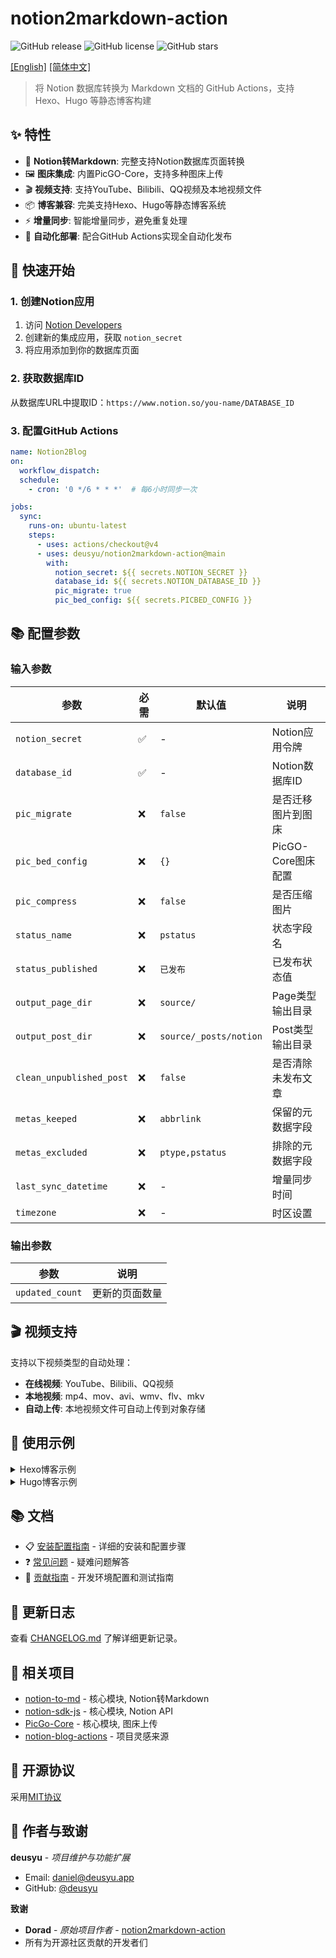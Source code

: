 # notion2markdown-action

![GitHub release](https://img.shields.io/github/v/release/deusyu/notion2markdown-action)
![GitHub license](https://img.shields.io/github/license/deusyu/notion2markdown-action)
![GitHub stars](https://img.shields.io/github/stars/deusyu/notion2markdown-action)

[[English]](./readme_en.md) [[简体中文]](./readme.md)

> 将 Notion 数据库转换为 Markdown 文档的 GitHub Actions，支持 Hexo、Hugo 等静态博客构建

## ✨ 特性

- 📝 **Notion转Markdown**: 完整支持Notion数据库页面转换
- 🖼️ **图床集成**: 内置PicGO-Core，支持多种图床上传
- 🎬 **视频支持**: 支持YouTube、Bilibili、QQ视频及本地视频文件
- 📦 **博客兼容**: 完美支持Hexo、Hugo等静态博客系统
- ⚡ **增量同步**: 智能增量同步，避免重复处理
- 🔄 **自动化部署**: 配合GitHub Actions实现全自动化发布

## 🚀 快速开始

### 1. 创建Notion应用
1. 访问 [Notion Developers](https://www.notion.so/my-integrations)
2. 创建新的集成应用，获取 `notion_secret`
3. 将应用添加到你的数据库页面

### 2. 获取数据库ID
从数据库URL中提取ID：`https://www.notion.so/you-name/DATABASE_ID`

### 3. 配置GitHub Actions
```yaml
name: Notion2Blog
on:
  workflow_dispatch:
  schedule:
    - cron: '0 */6 * * *'  # 每6小时同步一次

jobs:
  sync:
    runs-on: ubuntu-latest
    steps:
      - uses: actions/checkout@v4
      - uses: deusyu/notion2markdown-action@main
        with:
          notion_secret: ${{ secrets.NOTION_SECRET }}
          database_id: ${{ secrets.NOTION_DATABASE_ID }}
          pic_migrate: true
          pic_bed_config: ${{ secrets.PICBED_CONFIG }}
```

## 📚 配置参数

### 输入参数

| 参数 | 必需 | 默认值 | 说明 |
|------|------|--------|------|
| `notion_secret` | ✅ | - | Notion应用令牌 |
| `database_id` | ✅ | - | Notion数据库ID |
| `pic_migrate` | ❌ | `false` | 是否迁移图片到图床 |
| `pic_bed_config` | ❌ | `{}` | PicGO-Core图床配置 |
| `pic_compress` | ❌ | `false` | 是否压缩图片 |
| `status_name` | ❌ | `pstatus` | 状态字段名 |
| `status_published` | ❌ | `已发布` | 已发布状态值 |
| `output_page_dir` | ❌ | `source/` | Page类型输出目录 |
| `output_post_dir` | ❌ | `source/_posts/notion` | Post类型输出目录 |
| `clean_unpublished_post` | ❌ | `false` | 是否清除未发布文章 |
| `metas_keeped` | ❌ | `abbrlink` | 保留的元数据字段 |
| `metas_excluded` | ❌ | `ptype,pstatus` | 排除的元数据字段 |
| `last_sync_datetime` | ❌ | - | 增量同步时间 |
| `timezone` | ❌ | - | 时区设置 |

### 输出参数

| 参数 | 说明 |
|------|------|
| `updated_count` | 更新的页面数量 |

## 🎬 视频支持

支持以下视频类型的自动处理：

- **在线视频**: YouTube、Bilibili、QQ视频
- **本地视频**: mp4、mov、avi、wmv、flv、mkv
- **自动上传**: 本地视频文件可自动上传到对象存储

## 📖 使用示例

<details>
<summary>Hexo博客示例</summary>

```yaml
name: Notion2Hexo
on:
  workflow_dispatch:
  schedule:
   - cron: '*/30 1-17/1 * * *'
permissions:
  contents: write
jobs:
  notionSyncTask:
    name: Notion2hexo on ubuntu-latest
    runs-on: ubuntu-latest
    steps:
      - name: Checkout blog and theme
        uses: actions/checkout@v3
        with:
          submodules: 'recursive'
          fetch-depth: 0
      - name: Check the NOTION_SYNC_DATETIME
        id: GetNotionSyncDatetime
        run: |
          NOTION_SYNC_DATETIME=$(git log -n 1 --grep="NotionSync" --format="%aI")
          echo "NOTION_SYNC_DATETIME=$NOTION_SYNC_DATETIME" >> "$GITHUB_OUTPUT"
          echo -e "Latest notion sync datetime:\n$NOTION_SYNC_DATETIME"
      - name: Convert notion to markdown
        id: NotionSync
        uses: deusyu/notion2markdown-action@main
        with:
          notion_secret: ${{ secrets.NOTION_SECRET }}
          database_id: ${{ secrets.NOTION_DATABASE_ID }}
          pic_migrate: true
          pic_bed_config: ${{ secrets.PICBED_CONFIG }}
          pic_compress: true
          output_page_dir: 'source'
          output_post_dir: 'source/_posts/notion'
          clean_unpublished_post: true
          metas_keeped: abbrlink
          metas_excluded: pstatus,ptype
          last_sync_datetime: ${{ steps.GetNotionSyncDatetime.outputs.NOTION_SYNC_DATETIME }}
      - name: Hexo deploy
        if: steps.NotionSync.outputs.updated_count != '0'
        run: |
          git pull
          npm install && npm run deploy
      - name: Commit & Push
        if: steps.NotionSync.outputs.updated_count != '0'
        uses: stefanzweifel/git-auto-commit-action@v4
        with:
          file_pattern: 'source/'
          commit_message: Automatic NotionSync.
```
</details>

<details>
<summary>Hugo博客示例</summary>

```yaml
name: Notion2Hugo
on:
  workflow_dispatch:
  schedule:
    - cron: '*/30 1-17/1 * * *'
permissions:
  contents: write
  pages: write
  id-token: write
jobs:
  notionSyncTask:
    name: Notion2Hugo on ubuntu-latest
    runs-on: ubuntu-latest
    outputs:
      HAS_CHANGES: ${{ steps.NotionSync.outputs.updated_count !='0' }}
    steps:
      - name: Checkout blog and theme
        uses: actions/checkout@v3
        with:
          submodules: 'recursive'
          fetch-depth: 0
      - name: Check the NOTION_SYNC_DATETIME
        id: GetNotionSyncDatetime
        run: |
          NOTION_SYNC_DATETIME=$(git log -n 1 --grep="NotionSync" --format="%aI")
          echo "NOTION_SYNC_DATETIME=$NOTION_SYNC_DATETIME" >> "$GITHUB_OUTPUT"
          echo -e "Latest notion sync datetime:\n$NOTION_SYNC_DATETIME"
      - name: Convert notion to markdown
        id: NotionSync
        uses: deusyu/notion2markdown-action@main
        with:
          notion_secret: ${{ secrets.NOTION_SECRET }}
          database_id: ${{ secrets.NOTION_DATABASE_ID }}
          pic_migrate: true
          pic_bed_config: ${{ secrets.PICBED_CONFIG }}
          pic_compress: true
          output_page_dir: 'content/pages'
          output_post_dir: 'content/posts'
          clean_unpublished_post: true
          metas_keeped: slug
          metas_excluded: pstatus, ptype
          last_sync_datetime: ${{ steps.GetNotionSyncDatetime.outputs.NOTION_SYNC_DATETIME }}
      - name: Commit & Push
        if: steps.NotionSync.outputs.updated_count != '0'
        uses: stefanzweifel/git-auto-commit-action@v4
        with:
          file_pattern: 'content/'
          commit_message: Automatic NotionSync.

  # Build job
  build:
    runs-on: ubuntu-latest
    env:
      HUGO_VERSION: 0.114.0
    needs: notionSyncTask
    if: needs.notionSyncTask.outputs.HAS_CHANGES
    steps:
      - name: Install Hugo CLI
        run: |
          wget -O ${{ runner.temp }}/hugo.deb https://github.com/gohugoio/hugo/releases/download/v${HUGO_VERSION}/hugo_extended_${HUGO_VERSION}_linux-amd64.deb \
          && sudo dpkg -i ${{ runner.temp }}/hugo.deb
      - name: Install Dart Sass
        run: sudo snap install dart-sass
      - name: Checkout
        uses: actions/checkout@v3
        with:
          submodules: recursive
      - name: Setup Pages
        id: pages
        uses: actions/configure-pages@v3
      - name: Install Node.js dependencies
        run: "[[ -f package-lock.json || -f npm-shrinkwrap.json ]] && npm ci || true"
      - name: Build with Hugo
        env:
          HUGO_ENVIRONMENT: production
          HUGO_ENV: production
        run: |
          hugo \
            --minify \
            --baseURL "${{ steps.pages.outputs.base_url }}/"
      - name: Upload artifact
        uses: actions/upload-pages-artifact@v2
        with:
          path: ./public

  # Deployment job
  deploy:
    environment:
      name: github-pages
      url: ${{ steps.deployment.outputs.page_url }}
    runs-on: ubuntu-latest
    needs: build
    steps:
      - name: Deploy to GitHub Pages
        id: deployment
        uses: actions/deploy-pages@v2
```
</details>

## 📚 文档

- 📋 [安装配置指南](./docs/SETUP.md) - 详细的安装和配置步骤
- ❓ [常见问题](./docs/FAQ.md) - 疑难问题解答
- 🤝 [贡献指南](./docs/CONTRIBUTING.md) - 开发环境配置和测试指南

## 📝 更新日志

查看 [CHANGELOG.md](./CHANGELOG.md) 了解详细更新记录。

## 🔗 相关项目

- [notion-to-md](https://github.com/souvikinator/notion-to-md) - 核心模块, Notion转Markdown
- [notion-sdk-js](https://github.com/makenotion/notion-sdk-js) - 核心模块, Notion API
- [PicGo-Core](https://github.com/PicGo/PicGo-Core) - 核心模块, 图床上传
- [notion-blog-actions](https://github.com/mohuishou/notion-blog-actions) - 项目灵感来源

## 📄 开源协议

采用[MIT协议](./LICENSE)

## 👥 作者与致谢

**deusyu** - *项目维护与功能扩展*
- Email: daniel@deusyu.app
- GitHub: [@deusyu](https://github.com/deusyu)

**致谢**
- **Dorad** - *原始项目作者* - [notion2markdown-action](https://github.com/Doradx/notion2markdown-action)
- 所有为开源社区贡献的开发者们

